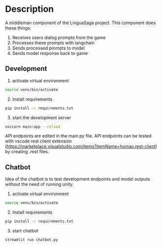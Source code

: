 # Description

A middleman component of the LinguaSaga project. This component does these things:

1. Receives users dialog prompts from the game
2. Processes these prompts with langchain
3. Sends processed prompts to model
4. Sends model response back to game

## Development

1. activate virtual environment

```bash
source venv/bin/activate
```

2. Install requirements

```bash
pip install -r requirements.txt
```

3. start the development server

```bash
uvicorn main:app --reload
```

API endpoints are edited in the main.py file. API endpoints can be tested with vscode rest client extension (<https://marketplace.visualstudio.com/items?itemName=humao.rest-client>) by creating .rest files.

## Chatbot

Idea of the chatbot is to test development endpoints and model outputs without the need of running unity.

1. activate virtual environment

```bash
source venv/bin/activate
```

2. Install requirements

```bash
pip install -r requirements.txt
```

3. start chatbot

```bash
streamlit run chatbot.py
```
